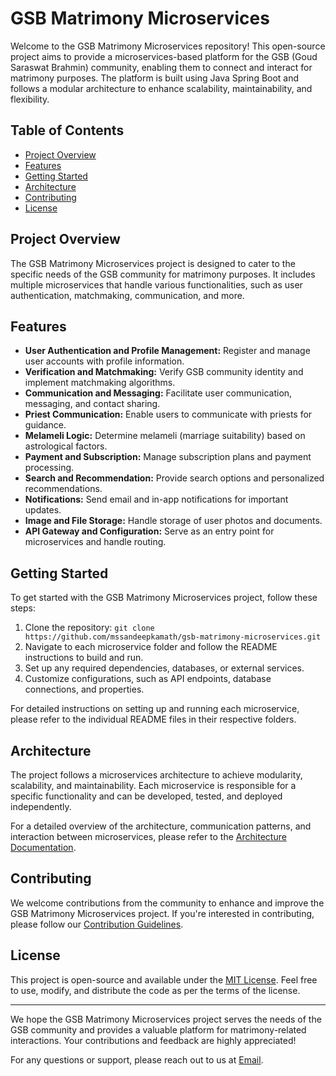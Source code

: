 # GSB Matrimony Microservices

Welcome to the GSB Matrimony Microservices repository! This open-source project aims to provide a microservices-based platform for the GSB (Goud Saraswat Brahmin) community, enabling them to connect and interact for matrimony purposes. The platform is built using Java Spring Boot and follows a modular architecture to enhance scalability, maintainability, and flexibility.

## Table of Contents

- [Project Overview](#project-overview)
- [Features](#features)
- [Getting Started](#getting-started)
- [Architecture](#architecture)
- [Contributing](#contributing)
- [License](#license)

## Project Overview

The GSB Matrimony Microservices project is designed to cater to the specific needs of the GSB community for matrimony purposes. It includes multiple microservices that handle various functionalities, such as user authentication, matchmaking, communication, and more.

## Features

- **User Authentication and Profile Management:** Register and manage user accounts with profile information.
- **Verification and Matchmaking:** Verify GSB community identity and implement matchmaking algorithms.
- **Communication and Messaging:** Facilitate user communication, messaging, and contact sharing.
- **Priest Communication:** Enable users to communicate with priests for guidance.
- **Melameli Logic:** Determine melameli (marriage suitability) based on astrological factors.
- **Payment and Subscription:** Manage subscription plans and payment processing.
- **Search and Recommendation:** Provide search options and personalized recommendations.
- **Notifications:** Send email and in-app notifications for important updates.
- **Image and File Storage:** Handle storage of user photos and documents.
- **API Gateway and Configuration:** Serve as an entry point for microservices and handle routing.

## Getting Started

To get started with the GSB Matrimony Microservices project, follow these steps:

1. Clone the repository: `git clone https://github.com/mssandeepkamath/gsb-matrimony-microservices.git`
2. Navigate to each microservice folder and follow the README instructions to build and run.
3. Set up any required dependencies, databases, or external services.
4. Customize configurations, such as API endpoints, database connections, and properties.

For detailed instructions on setting up and running each microservice, please refer to the individual README files in their respective folders.

## Architecture

The project follows a microservices architecture to achieve modularity, scalability, and maintainability. Each microservice is responsible for a specific functionality and can be developed, tested, and deployed independently.

For a detailed overview of the architecture, communication patterns, and interaction between microservices, please refer to the [Architecture Documentation](/architecture/README.md).

## Contributing

We welcome contributions from the community to enhance and improve the GSB Matrimony Microservices project. If you're interested in contributing, please follow our [Contribution Guidelines](CONTRIBUTING.md).

## License

This project is open-source and available under the [MIT License](LICENSE). Feel free to use, modify, and distribute the code as per the terms of the license.

---

We hope the GSB Matrimony Microservices project serves the needs of the GSB community and provides a valuable platform for matrimony-related interactions. Your contributions and feedback are highly appreciated!

For any questions or support, please reach out to us at [Email](mailto:msandeepcip@gmail.com).
